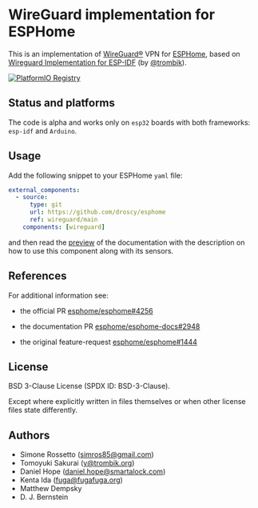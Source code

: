 # WireGuard implementation for ESPHome

This is an implementation of [WireGuard&reg;](https://www.wireguard.com/) VPN
for [ESPHome](https://esphome.io/), based on
[Wireguard Implementation for ESP-IDF](https://github.com/trombik/esp_wireguard)
(by [@trombik](https://github.com/trombik)).

[![PlatformIO Registry](https://badges.registry.platformio.org/packages/droscy/library/esp_wireguard.svg)](https://registry.platformio.org/libraries/droscy/esp_wireguard)


## Status and platforms

The code is alpha and works only on `esp32` boards with both
frameworks: `esp-idf` and `Arduino`.


## Usage

Add the following snippet to your ESPHome `yaml` file:

```yaml
external_components:
  - source:
      type: git
      url: https://github.com/droscy/esphome
      ref: wireguard/main
    components: [wireguard]
```

and then read the [preview](https://deploy-preview-2948--esphome.netlify.app/components/wireguard.html)
of the documentation with the description on how to use this component
along with its sensors.


## References

For additional information see:

* the official PR [esphome/esphome#4256](https://github.com/esphome/esphome/pull/4256)

* the documentation PR [esphome/esphome-docs#2948](https://github.com/esphome/esphome-docs/pull/2948)

* the original feature-request [esphome/esphome#1444](https://github.com/esphome/feature-requests/issues/1444)


## License

BSD 3-Clause License (SPDX ID: BSD-3-Clause).

Except where explicitly written in files themselves or when other license files state differently.


## Authors

* Simone Rossetto (simros85@gmail.com)
* Tomoyuki Sakurai (y@trombik.org)
* Daniel Hope (daniel.hope@smartalock.com)
* Kenta Ida (fuga@fugafuga.org)
* Matthew Dempsky
* D. J. Bernstein
